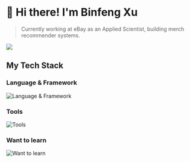 # 👋 Hi there! I'm Binfeng Xu 

> Currently working at eBay as an Applied Scientist, building merch recommender systems.
> 

![](https://github-readme-stats.vercel.app/api?username=billxbf)

## My Tech Stack

### Language & Framework

![Language & Framework](https://skillicons.dev/icons?i=py,scala,java,js,cs,html,css,pytorch,tensorflow,maven,vue)

### Tools

![Tools](https://skillicons.dev/icons?i=idea,jenkins,nodejs,mysql,git,aws,docker,bash,cloudflare,github,unity)

### Want to learn

![Want to learn](https://skillicons.dev/icons?i=rust,kotlin,fortran,apollo,deno,graphql,kubernetes,nginx,reactivex,regex,tauri)
